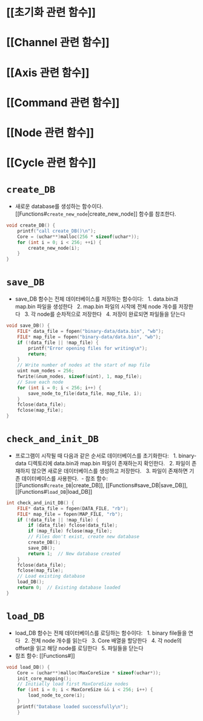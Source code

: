 # [[초기화 관련 함수]]

# [[Channel 관련 함수]]

# [[Axis 관련 함수]]

# [[Command 관련 함수]]
# [[Node 관련 함수]]
# [[Cycle 관련 함수]]

# `create_DB`
- 새로운 database를 생성하는 함수이다. [[Functions#`create_new_node`|create_new_node]] 함수를 참조한다. 
```c
void create_DB() {
    printf("call create_DB()\n");
    Core = (uchar**)malloc(256 * sizeof(uchar*));
    for (int i = 0; i < 256; ++i) {
        create_new_node(i);
    }
}
```

# `save_DB`
- save_DB 함수는 전체 데이터베이스를 저장하는 함수이다:
  1. data.bin과 map.bin 파일을 생성한다
  2. map.bin 파일의 시작에 전체 node 개수를 저장한다
  3. 각 node를 순차적으로 저장한다
  4. 저장이 완료되면 파일들을 닫는다
```c
void save_DB() {
    FILE* data_file = fopen("binary-data/data.bin", "wb");
    FILE* map_file = fopen("binary-data/data.bin", "wb");
    if (!data_file || !map_file) {
        printf("Error opening files for writing\n");
        return;
    }
    // Write number of nodes at the start of map file
    uint num_nodes = 256;
    fwrite(&num_nodes, sizeof(uint), 1, map_file);
    // Save each node
    for (int i = 0; i < 256; i++) {
        save_node_to_file(data_file, map_file, i);
    }
    fclose(data_file);
    fclose(map_file);
}
```

# `check_and_init_DB`
- 프로그램이 시작될 때 다음과 같은 순서로 데이터베이스를 초기화한다:
  1. binary-data 디렉토리에 data.bin과 map.bin 파일이 존재하는지 확인한다.
  2. 파일이 존재하지 않으면 새로운 데이터베이스를 생성하고 저장한다.
  3. 파일이 존재하면 기존 데이터베이스를 사용한다.
 - 참조 함수: [[Functions#`create_DB`|create_DB]], [[Functions#save_DB|save_DB]], [[Functions#`load_DB`|load_DB]]
```c
int check_and_init_DB() {
    FILE* data_file = fopen(DATA_FILE, "rb");
    FILE* map_file = fopen(MAP_FILE, "rb");
    if (!data_file || !map_file) {
        if (data_file) fclose(data_file);
        if (map_file) fclose(map_file);
        // Files don't exist, create new database
        create_DB();
        save_DB();
        return 1;  // New database created
    }
    fclose(data_file);
    fclose(map_file);
    // Load existing database
    load_DB();
    return 0;  // Existing database loaded
}
```

# `load_DB`
- load_DB 함수는 전체 데이터베이스를 로딩하는 함수이다:
  1. binary file들을 연다
  2. 전체 node 개수를 읽는다
  3. Core 배열을 할당한다
  4. 각 node의 offset을 읽고 해당 node를 로딩한다
  5. 파일들을 닫는다
- 참조 함수: [[Functions#]]
```c
void load_DB() {
    Core = (uchar**)malloc(MaxCoreSize * sizeof(uchar*));
    init_core_mapping();
    // Initially load first MaxCoreSize nodes
    for (int i = 0; i < MaxCoreSize && i < 256; i++) {
        load_node_to_core(i);
    }
    printf("Database loaded successfully\n");
    }
```

